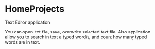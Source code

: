 # HomeProjects
Text Editor application

You can open .txt file, save, overwrite selected text file.
Also application allow you to search in text a typed word/s, and count how many typed words are in text.

